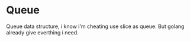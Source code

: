 # Queue  

Queue data structure, i know i'm cheating use slice as queue. But golang already give everthing i need.  